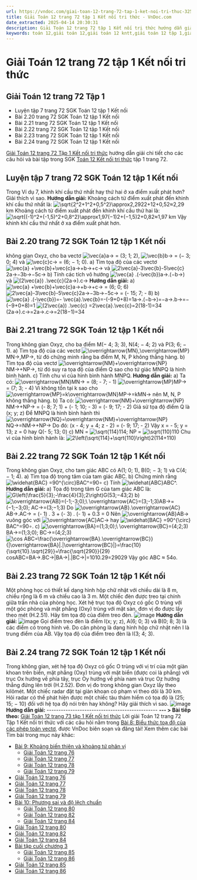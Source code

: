```yaml
---
url: https://vndoc.com/giai-toan-12-trang-72-tap-1-ket-noi-tri-thuc-325587
title: Giải Toán 12 trang 72 tập 1 Kết nối tri thức - VnDoc.com
date_extracted: 2025-04-14 20:30:31
description: Giải Toán 12 trang 72 tập 1 Kết nối tri thức hướng dẫn giải chi tiết các câu hỏi và bài tập trong SGK Toán 12 Kết nối tri thức tập 1.
keywords: toán 12,giải toán 12,giải toán 12 kntt,giải toán 12 tập 1,giải toán 12 kết nối tri thức,toán 12 kết nối tri thức tập 1,toán 12 kết nối tri thức,Toán 12 KNTT Bài 8,giải Toán 12 Kết nối tri thức Bài 8,Toán 12 Kết nối tri thức bài 8,Toán 12 Kết nối tri thức bài 8 Biểu thức toạ độ của các phép toán vectơ,Biểu thức toạ độ của các phép toán vectơ,giải toán 12 trang 67,giải toán 12 trang 68,giải toán 12 trang 69,giải toán 12 trang 70,giải toán 12 trang 71,giải toán 12 trang 72,toán 12 trang 72
---
```


# Giải Toán 12 trang 72 tập 1 Kết nối tri thức
## **Giải Toán 12 trang 72 Tập 1**
  * Luyện tập 7 trang 72 SGK Toán 12 tập 1 Kết nối
  * Bài 2.20 trang 72 SGK Toán 12 tập 1 Kết nối
  * Bài 2.21 trang 72 SGK Toán 12 tập 1 Kết nối
  * Bài 2.22 trang 72 SGK Toán 12 tập 1 Kết nối
  * Bài 2.23 trang 72 SGK Toán 12 tập 1 Kết nối
  * Bài 2.24 trang 72 SGK Toán 12 tập 1 Kết nối

[Giải Toán 12 trang 72 Tập 1 Kết nối tri thức](<https://vndoc.com/giai-toan-12-trang-72-tap-1-ket-noi-tri-thuc-325587>) hướng dẫn giải chi tiết cho các câu hỏi và bài tập trong SGK [Toán 12 Kết nối tri thức](<https://vndoc.com/toan-12-ket-noi-tri-thuc>) tập 1 trang 72.
## Luyện tập 7 trang 72 SGK Toán 12 tập 1 Kết nối
Trong Ví dụ 7, khinh khí cầu thứ nhất hay thứ hai ở xa điểm xuất phát hơn? Giải thích vì sao.
**Hướng dẫn giải:**
Khoảng cách từ điểm xuất phát đến khinh khí cầu thứ nhất là:
![\\sqrt{2^2+1^2+0,5^2}\\approx2,29](https://i.vdoc.vn/data/image/blank.png)22+12+0,52≈2,29 km
Khoảng cách từ điểm xuất phát đến khinh khí cầu thứ hai là:
![\\sqrt{\(-1\)^2+\(-1,5\)^2+0,8^2}\\approx1,97](https://i.vdoc.vn/data/image/blank.png)\(−1\)2+\(−1,5\)2+0,82≈1,97 km
Vậy khinh khí cầu thứ nhất ở xa điểm xuất phát hơn.
## Bài 2.20 trang 72 SGK Toán 12 tập 1 Kết nối
không gian Oxyz, cho ba vectơ ![\\vec{a}](https://i.vdoc.vn/data/image/blank.png)a→ = \(3; 1; 2\), ![\\vec{b}](https://i.vdoc.vn/data/image/blank.png)b→ = \(− 3; 0; 4\) và ![\\vec{c}](https://i.vdoc.vn/data/image/blank.png)c→ = \(6; − 1; 0\).
a\) Tìm tọa độ của các vectơ ![\\vec{a} +\\vec{b}+\\vec{c}](https://i.vdoc.vn/data/image/blank.png)a→+b→+c→ và ![2\\vec{a}-3\\vec{b}-5\\vec{c}](https://i.vdoc.vn/data/image/blank.png)2a→−3b→−5c→
b\) Tính các tích vô hướng ![\\vec{a} .\(-\\vec{b}\)](https://i.vdoc.vn/data/image/blank.png)a→.\(−b→\) và ![\(2\\vec{a}\) .\\vec{c}](https://i.vdoc.vn/data/image/blank.png)\(2a→\).c→
**Hướng dẫn giải:**
a\) ![\\vec{a} +\\vec{b}+\\vec{c}](https://i.vdoc.vn/data/image/blank.png)a→+b→+c→ = \(6; 0; 6\)
![2\\vec{a}-3\\vec{b}-5\\vec{c}](https://i.vdoc.vn/data/image/blank.png)2a→−3b→−5c→ = \(- 15; 7; - 8\)
b\) ![\\vec{a} .\(-\\vec{b}\)=- \\vec{a}.\\vec{b}=-\(-9+0+8\)=1](https://i.vdoc.vn/data/image/blank.png)a→.\(−b→\)=−a→.b→=−\(−9+0+8\)=1
![\(2\\vec{a}\) .\\vec{c} =2\\vec{a}.\\vec{c}=2\(18-1\)=34](https://i.vdoc.vn/data/image/blank.png)\(2a→\).c→=2a→.c→=2\(18−1\)=34
## Bài 2.21 trang 72 SGK Toán 12 tập 1 Kết nối
Trong không gian Oxyz, cho ba điểm M\(− 4; 3; 3\), N\(4; − 4; 2\) và P\(3; 6; − 1\).
a\) Tìm tọa độ của các vectơ ![\\overrightarrow{MN},\\overrightarrow{MP}](https://i.vdoc.vn/data/image/blank.png)MN→,MP→, từ đó chứng minh rằng ba điểm M, N, P không thẳng hàng.
b\) Tìm tọa độ của vectơ ![\\overrightarrow{NM}+\\overrightarrow{NP}](https://i.vdoc.vn/data/image/blank.png)NM→+NP→, từ đó suy ra tọa độ của điểm Q sao cho tứ giác MNPQ là hình bình hành.
c\) Tính chu vi của hình bình hành MNPQ.
**Hướng dẫn giải:**
a\) Ta có: ![\\overrightarrow{MN}](https://i.vdoc.vn/data/image/blank.png)MN→ = \(8; - 7; - 1\)
![\\overrightarrow{MP}](https://i.vdoc.vn/data/image/blank.png)MP→ = \(7; 3; - 4\)
Vì không tồn tại k sao cho ![\\overrightarrow{MP}=k\\overrightarrow{MN}](https://i.vdoc.vn/data/image/blank.png)MP→=kMN→ nên M, N, P không thẳng hàng.
b\) Ta có: ![\\overrightarrow{NM}+\\overrightarrow{NP}](https://i.vdoc.vn/data/image/blank.png)NM→+NP→
= \(- 8; 7; 1\) + \(- 1; 10; - 3\)
= \(- 9; 17; - 2\)
Giả sử tọa độ điểm Q là \(x; y; z\)
Để MNPQ là hình bình hành thì ![\\overrightarrow{NQ}=\\overrightarrow{NM}+\\overrightarrow{NP}](https://i.vdoc.vn/data/image/blank.png)NQ→=NM→+NP→
Do đó: \(x - 4; y + 4; z - 2\) = \(- 9; 17; - 2\)
Vậy x = - 5; y = 13; z = 0 hay Q\(- 5; 13; 0\)
c\) MN = ![\\sqrt{114}](https://i.vdoc.vn/data/image/blank.png)114; NP = ![\\sqrt{110}](https://i.vdoc.vn/data/image/blank.png)110
Chu vi của hình bình hành là: ![2\\left\(\\sqrt{114}+\\sqrt{110}\\right\)](https://i.vdoc.vn/data/image/blank.png)2\(114+110\)
## Bài 2.22 trang 72 SGK Toán 12 tập 1 Kết nối
Trong không gian Oxyz, cho tam giác ABC có A\(1; 0; 1\), B\(0; − 3; 1\) và C\(4; − 1; 4\).
a\) Tìm tọa độ trọng tâm của tam giác ABC.
b\) Chứng minh rằng ![\\widehat{BAC} =90^{\\circ}](https://i.vdoc.vn/data/image/blank.png)BAC^=90∘
c\) Tính ![\\widehat{ABC}](https://i.vdoc.vn/data/image/blank.png)ABC^.
**Hướng dẫn giải:**
a\) Tọa độ trong tâm G của tam giác ABC là:
![G\\left\(\\frac{5}{3};-\\frac{4}{3};2\\right\)](https://i.vdoc.vn/data/image/blank.png)G\(53;−43;2\)
b\) ![\\overrightarrow{AB}=\(-1;-3;0\);\\  \\overrightarrow{AC}=\(3;-1;3\)](https://i.vdoc.vn/data/image/blank.png)AB→=\(−1;−3;0\); AC→=\(3;−1;3\)
Do ![\\overrightarrow{AB}.\\overrightarrow{AC}](https://i.vdoc.vn/data/image/blank.png)AB→.AC→ = \(- 1\) . 3 + \(- 3\) . \(- 1\) + 0.3 = 0
Nên ![\\overrightarrow{AB}](https://i.vdoc.vn/data/image/blank.png)AB→ vuông góc với ![\\overrightarrow{AC}](https://i.vdoc.vn/data/image/blank.png)AC→ hay ![\\widehat{BAC} =90^{\\circ}](https://i.vdoc.vn/data/image/blank.png)BAC^=90∘.
c\) ![\\overrightarrow{BA}=\(1;3;0\);\\ \\overrightarrow{BC}=\(4;2;3\)](https://i.vdoc.vn/data/image/blank.png)BA→=\(1;3;0\); BC→=\(4;2;3\)
![\\cos ABC=\\frac{\\overrightarrow{BA}.\\overrightarrow{BC}}{|\\overrightarrow{BA}|.|\\overrightarrow{BC}|}=\\frac{10}{\\sqrt{10}.\\sqrt{29}}=\\frac{\\sqrt{290}}{29}](https://i.vdoc.vn/data/image/blank.png)cos⁡ABC=BA→.BC→|BA→|.|BC→|=1010.29=29029
Vậy góc ABC ≈ 54o.
## Bài 2.23 trang 72 SGK Toán 12 tập 1 Kết nối
Một phòng học có thiết kế dạng hình hộp chữ nhật với chiều dài là 8 m, chiều rộng là 6 m và chiều cao là 3 m. Một chiếc đèn được treo tại chính giữa trần nhà của phòng học. Xét hệ trục tọa độ Oxyz có gốc O trùng với một góc phòng và mặt phẳng \(Oxy\) trùng với mặt sàn, đơn vị đo được lấy theo mét \(H.2.51\). Hãy tìm tọa độ của điểm treo đèn.
![image](https://i.vdoc.vn/data/image/2024/08/01/638581191583630674.png)
**Hướng dẫn giải:**
![image](https://i.vdoc.vn/data/image/2024/08/01/638581191581211920.png)
Gọi điểm treo đèn là điểm I\(x; y; z\), A\(6; 0; 3\) và B\(0; 8; 3\) là các điểm có trong hình vẽ.
Do căn phòng là dạng hình hộp chữ nhật nên I là trung điểm của AB.
Vậy tọa độ của điểm treo đèn là I\(3; 4; 3\).
## Bài 2.24 trang 72 SGK Toán 12 tập 1 Kết nối
Trong không gian, xét hệ tọa độ Oxyz có gốc O trùng với vị trí của một giàn khoan trên biển, mặt phẳng \(Oxy\) trùng với mặt biển \(được coi là phẳng\) với trục Ox hướng về phía tây, trục Oy hướng về phía nam và trục Oz hướng thẳng đứng lên trời \(H.2.52\). Đơn vị đo trong không gian Oxyz lấy theo kilômét. Một chiếc radar đặt tại giàn khoan có phạm vi theo dõi là 30 km. Hỏi radar có thể phát hiện được một chiếc tàu thám hiểm có tọa độ là \(25; 15; − 10\) đối với hệ tọa độ nói trên hay không? Hãy giải thích vì sao.
![image](https://i.vdoc.vn/data/image/2024/08/01/638581191578712126.png)
**Hướng dẫn giải:**
\-----------------------------------------------
**\--- > Bài tiếp theo:** [Giải Toán 12 trang 73 tập 1 Kết nối tri thức](<https://vndoc.com/giai-toan-12-trang-73-tap-1-ket-noi-tri-thuc-325613>)
Lời giải Toán 12 trang 72 Tập 1 Kết nối tri thức với các câu hỏi nằm trong [Bài 8: Biểu thức toạ độ của các phép toán vectơ](<https://vndoc.com/toan-12-ket-noi-tri-thuc-bai-8-bieu-thuc-toa-do-cua-cac-phep-toan-vecto-320373>), được VnDoc biên soạn và đăng tải\!
Xem thêm các bài Tìm bài trong mục này khác:
  * [Bài 9: Khoảng biến thiên và khoảng tứ phân vị](</toan-12-ket-noi-tri-thuc-bai-9-khoang-bien-thien-va-khoang-tu-phan-vi-320384>)
    * [Giải Toán 12 trang 76](</giai-toan-12-trang-76-tap-1-ket-noi-tri-thuc-325641>)
    * [Giải Toán 12 trang 77](</giai-toan-12-trang-77-tap-1-ket-noi-tri-thuc-325647>)
    * [Giải Toán 12 trang 78](</giai-toan-12-trang-78-tap-1-ket-noi-tri-thuc-325657>)
    * [Giải Toán 12 trang 79](</giai-toan-12-trang-79-tap-1-ket-noi-tri-thuc-325663>)
  * [Giải Toán 12 trang 76](</giai-toan-12-trang-76-tap-1-ket-noi-tri-thuc-325641>)
  * [Giải Toán 12 trang 77](</giai-toan-12-trang-77-tap-1-ket-noi-tri-thuc-325647>)
  * [Giải Toán 12 trang 78](</giai-toan-12-trang-78-tap-1-ket-noi-tri-thuc-325657>)
  * [Giải Toán 12 trang 79](</giai-toan-12-trang-79-tap-1-ket-noi-tri-thuc-325663>)
  * [Bài 10: Phương sai và độ lệch chuẩn](</toan-12-ket-noi-tri-thuc-bai-10-phuong-sai-va-do-lech-chuan-320385>)
    * [Giải Toán 12 trang 80](</giai-toan-12-trang-80-tap-1-ket-noi-tri-thuc-325664>)
    * [Giải Toán 12 trang 82](</giai-toan-12-trang-82-tap-1-ket-noi-tri-thuc-325667>)
    * [Giải Toán 12 trang 84](</giai-toan-12-trang-84-tap-1-ket-noi-tri-thuc-325669>)
  * [Giải Toán 12 trang 80](</giai-toan-12-trang-80-tap-1-ket-noi-tri-thuc-325664>)
  * [Giải Toán 12 trang 82](</giai-toan-12-trang-82-tap-1-ket-noi-tri-thuc-325667>)
  * [Giải Toán 12 trang 84](</giai-toan-12-trang-84-tap-1-ket-noi-tri-thuc-325669>)
  * [Bài tập cuối chương 3](</toan-12-ket-noi-tri-thuc-bai-tap-cuoi-chuong-3-320386>)
    * [Giải Toán 12 trang 85](</giai-toan-12-trang-85-tap-1-ket-noi-tri-thuc-325687>)
    * [Giải Toán 12 trang 86](</giai-toan-12-trang-86-tap-1-ket-noi-tri-thuc-325699>)
  * [Giải Toán 12 trang 85](</giai-toan-12-trang-85-tap-1-ket-noi-tri-thuc-325687>)
  * [Giải Toán 12 trang 86](</giai-toan-12-trang-86-tap-1-ket-noi-tri-thuc-325699>)

